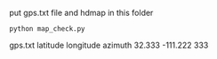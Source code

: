 put gps.txt file and hdmap in this folder
```
python map_check.py
```


gps.txt
latitude longitude azimuth
32.333 -111.222 333
